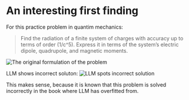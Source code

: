 # An interesting first finding

For this practice problem in quantim mechanics:

>Find the radiation of a finite system of charges with accuracy up to terms of order (1/c^5). Express it in terms of the system’s electric dipole, quadrupole, and magnetic moments.

![The original formulation of the problem](public/Screenshot%202025-10-07%20at%207.02.33%E2%80%AFPM.png)

LLM shows incorrect soluton:
![LLM spots incorrect solution](public/Screenshot%202025-10-07%20at%207.04.05%E2%80%AFPM.png)

This makes sense, because it is known that this problem is solved incorrectly in the book where LLM has overfitted from.